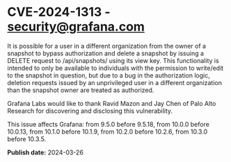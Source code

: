 # CVE-2024-1313 - security@grafana.com

It is possible for a user in a different organization from the owner of a snapshot to bypass authorization and delete a snapshot by issuing a DELETE request to /api/snapshots/<key> using its view key. This functionality is intended to only be available to individuals with the permission to write/edit to the snapshot in question, but due to a bug in the authorization logic, deletion requests issued by an unprivileged user in a different organization than the snapshot owner are treated as authorized.

Grafana Labs would like to thank Ravid Mazon and Jay Chen of Palo 
Alto Research for discovering and disclosing this vulnerability.

This issue affects Grafana: from 9.5.0 before 9.5.18, from 10.0.0 before 10.0.13, from 10.1.0 before 10.1.9, from 10.2.0 before 10.2.6, from 10.3.0 before 10.3.5.



**Publish date:** 2024-03-26
